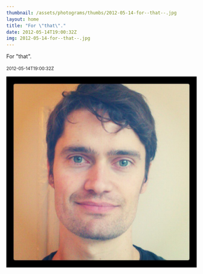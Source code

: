 ```yaml
---
thumbnail: /assets/photograms/thumbs/2012-05-14-for--that--.jpg
layout: home
title: "For \"that\"."
date: 2012-05-14T19:00:32Z
img: 2012-05-14-for--that--.jpg
---
```


For "that".

<small>2012-05-14T19:00:32Z</small>

![For "that".](/assets/photograms/original/2012-05-14-for--that--.jpg)

